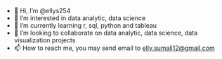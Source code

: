 - 👋 Hi, I’m @ellys254
- 👀 I’m interested in data analytic, data science
- 🌱 I’m currently learning r, sql, python and tableau
- 💞️ I’m looking to collaborate on data analytic, data science, data visualization projects
- 📫 How to reach me, you may send email to elly.sumali12@gmail.com

<!---
ellys254/ellys254 is a ✨ special ✨ repository because its `README.md` (this file) appears on your GitHub profile.
You can click the Preview link to take a look at your changes.
--->
